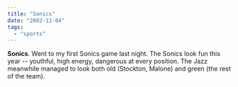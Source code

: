 ```yaml
---
title: "Sonics"
date: "2002-11-04"
tags: 
  - "sports"
---
```


**Sonics**. Went to my first Sonics game last night. The Sonics look fun this year -- youthful, high energy, dangerous at every position. The Jazz meanwhile managed to look both old (Stockton, Malone) and green (the rest of the team).
